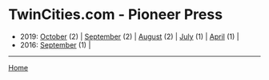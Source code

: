 # TwinCities.com - Pioneer Press

  * 2019: 
      [October](./twincities-com-pioneer-press-2019-10.md) (2) | 
      [September](./twincities-com-pioneer-press-2019-09.md) (2) | 
      [August](./twincities-com-pioneer-press-2019-08.md) (2) | 
      [July](./twincities-com-pioneer-press-2019-07.md) (1) | 
      [April](./twincities-com-pioneer-press-2019-04.md) (1) | 
  * 2016: 
      [September](./twincities-com-pioneer-press-2016-09.md) (1) | 

----

[Home](../)
